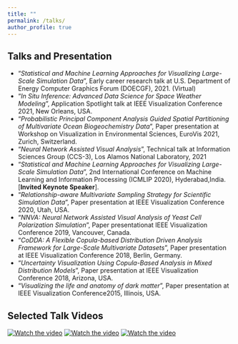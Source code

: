 ```yaml
---
title: ""
permalink: /talks/
author_profile: true
---
```

Talks and Presentation
------
- “_Statistical and Machine Learning Approaches for Visualizing Large-Scale Simulation Data_”, Early career research talk at U.S. Department of Energy Computer Graphics Forum (DOECGF), 2021. (Virtual)
- “_In Situ Inference: Advanced Data Science for Space Weather Modeling_”, Application Spotlight talk at IEEE Visualization Conference 2021, New Orleans, USA.
- “_Probabilistic Principal Component Analysis Guided Spatial Partitioning of Multivariate Ocean Biogeochemistry Data_”, Paper presentation at Workshop on Visualization in Environmental Sciences, EuroVis 2021, Zurich, Switzerland.
- “_Neural Network Assisted Visual Analysis_”, Technical talk at Information Sciences Group (CCS-3), Los Alamos National Laboratory, 2021
- “_Statistical and Machine Learning Approaches for Visualizing Large-Scale Simulation Data_”, 2nd International Conference on Machine Learning and Information Processing (ICMLIP 2020), Hyderabad,India. \[**Invited Keynote Speaker**\].
- “_Relationship-aware Multivariate Sampling Strategy for Scientific Simulation Data_”, Paper presentation at IEEE Visualization Conference 2020, Utah, USA.
- “_NNVA: Neural Network Assisted Visual Analysis of Yeast Cell Polarization Simulation_”, Paper presentationat IEEE Visualization Conference 2019, Vancouver, Canada.
- “_CoDDA: A Flexible Copula-based Distribution Driven Analysis Framework for Large-Scale Multivariate Datasets_”, Paper presentation at IEEE Visualization Conference 2018, Berlin, Germany.
- “_Uncertainty Visualization Using Copula-Based Analysis in Mixed Distribution Models_”, Paper presentation at IEEE Visualization Conference 2018, Arizona, USA.
- “_Visualizing the life and anatomy of dark matter_”, Paper presentation at IEEE Visualization Conference2015, Illinois, USA.

Selected Talk Videos
------

[![Watch the video](https://img.youtube.com/vi/6iDfqljW9mc/default.jpg)](https://youtu.be/6iDfqljW9mc) [![Watch the video](https://img.youtube.com/vi/i6ozt0uTw9E/default.jpg)](https://youtu.be/i6ozt0uTw9E) [![Watch the video](https://img.youtube.com/vi/mL3vMr1GxOY/default.jpg)](https://youtu.be/mL3vMr1GxOY)
